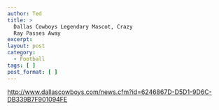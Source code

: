 ```yaml
---
author: Ted
title: >
  Dallas Cowboys Legendary Mascot, Crazy
  Ray Passes Away
excerpt:
layout: post
category:
  - Football
tags: [ ]
post_format: [ ]
---
```

http://www.dallascowboys.com/news.cfm?id=6246867D-D5D1-9D6C-DB339B7F901094FE